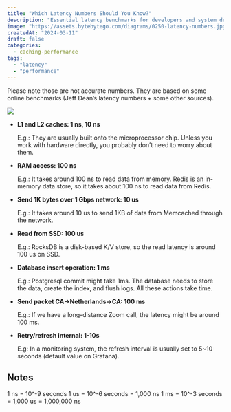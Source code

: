 ```yaml
---
title: "Which Latency Numbers Should You Know?"
description: "Essential latency benchmarks for developers and system designers."
image: "https://assets.bytebytego.com/diagrams/0250-latency-numbers.jpg"
createdAt: "2024-03-11"
draft: false
categories:
  - caching-performance
tags:
  - "latency"
  - "performance"
---
```


Please note those are not accurate numbers. They are based on some online benchmarks (Jeff Dean’s latency numbers + some other sources).

![](https://assets.bytebytego.com/diagrams/0250-latency-numbers.jpg)

*   **L1 and L2 caches: 1 ns, 10 ns**

    E.g.: They are usually built onto the microprocessor chip. Unless you work with hardware directly, you probably don’t need to worry about them.

*   **RAM access: 100 ns**

    E.g.: It takes around 100 ns to read data from memory. Redis is an in-memory data store, so it takes about 100 ns to read data from Redis.

*   **Send 1K bytes over 1 Gbps network: 10 us**

    E.g.: It takes around 10 us to send 1KB of data from Memcached through the network.

*   **Read from SSD: 100 us**

    E.g.: RocksDB is a disk-based K/V store, so the read latency is around 100 us on SSD.

*   **Database insert operation: 1 ms**

    E.g.: Postgresql commit might take 1ms. The database needs to store the data, create the index, and flush logs. All these actions take time.

*   **Send packet CA->Netherlands->CA: 100 ms**

    E.g.: If we have a long-distance Zoom call, the latency might be around 100 ms.

*   **Retry/refresh internal: 1-10s**

    E.g: In a monitoring system, the refresh interval is usually set to 5~10 seconds (default value on Grafana).

## Notes

1 ns = 10^-9 seconds
1 us = 10^-6 seconds = 1,000 ns
1 ms = 10^-3 seconds = 1,000 us = 1,000,000 ns
